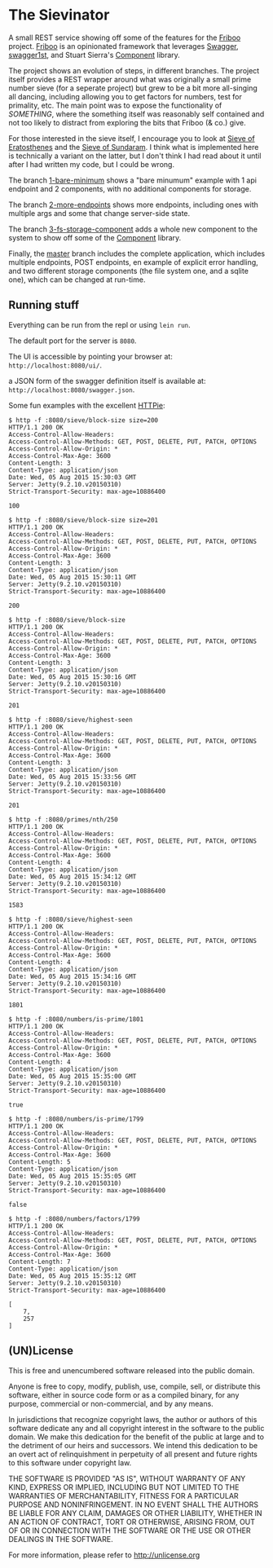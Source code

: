 # The Sievinator
A small REST service showing off some of the features for the [Friboo](https://github.com/zalando-stups/friboo) project.  [Friboo](https://github.com/zalando-stups/friboo) is an opinionated framework that leverages [Swagger](http://swagger.io/),  [swagger1st](https://github.com/sarnowski/swagger1st), and Stuart Sierra's [Component](https://github.com/stuartsierra/component) library.

The project shows an evolution of steps, in different branches.  The
project itself provides a REST wrapper around what was originally a
small prime number sieve (for a seperate project) but grew to be a bit more all-singing all
dancing, including allowing you to get factors for numbers, test for
primality, etc.  The main point was to expose the functionality of
*SOMETHING*, where the something itself was reasonably self contained
and not too likely to distract from exploring the bits that Friboo (& co.) give.

For those interested in the sieve itself, I encourage you to look at
[Sieve of Eratosthenes](https://en.wikipedia.org/wiki/Sieve_of_Eratosthenes) and the
[Sieve of Sundaram](https://en.wikipedia.org/wiki/Sieve_of_Sundaram).
I think what is implemented here is technically a variant on the
latter, but I don't think I had read about it until after I had
written my code, but I could be wrong.

The branch [1-bare-minimum](https://github.com/retnuh/sievinator/tree/1-bare-minimum) shows a "bare minumum" example with 1 api endpoint and 2 components, with no additional components for storage.

The branch [2-more-endpoints](https://github.com/retnuh/sievinator/tree/2-more-endpoints) shows more endpoints, including ones with multiple args and some that change server-side state.

The branch [3-fs-storage-component](https://github.com/retnuh/sievinator/tree/3-fs-storage-component) adds a whole new component to the system to show off some of the [Component](https://github.com/stuartsierra/component) library.

Finally, the [master](https://github.com/retnuh/sievinator) branch includes the complete application, which includes multiple endpoints, POST endpoints,  en example of explicit error handling, and two different storage components (the file system one, and a sqlite one), which can be changed at run-time.

## Running stuff
Everything can be run from the repl or using `lein run`.

The default port for the server is `8080`.

The UI is accessible by pointing your browser at:
`http://localhost:8080/ui/`.

a JSON form of the swagger definition itself is available at:
`http://localhost:8080/swagger.json`.

Some fun examples with the excellent
[HTTPie](https://github.com/jkbrzt/httpie):

```
$ http -f :8080/sieve/block-size size=200
HTTP/1.1 200 OK
Access-Control-Allow-Headers:
Access-Control-Allow-Methods: GET, POST, DELETE, PUT, PATCH, OPTIONS
Access-Control-Allow-Origin: *
Access-Control-Max-Age: 3600
Content-Length: 3
Content-Type: application/json
Date: Wed, 05 Aug 2015 15:30:03 GMT
Server: Jetty(9.2.10.v20150310)
Strict-Transport-Security: max-age=10886400

100

$ http -f :8080/sieve/block-size size=201
HTTP/1.1 200 OK
Access-Control-Allow-Headers:
Access-Control-Allow-Methods: GET, POST, DELETE, PUT, PATCH, OPTIONS
Access-Control-Allow-Origin: *
Access-Control-Max-Age: 3600
Content-Length: 3
Content-Type: application/json
Date: Wed, 05 Aug 2015 15:30:11 GMT
Server: Jetty(9.2.10.v20150310)
Strict-Transport-Security: max-age=10886400

200

$ http -f :8080/sieve/block-size 
HTTP/1.1 200 OK
Access-Control-Allow-Headers:
Access-Control-Allow-Methods: GET, POST, DELETE, PUT, PATCH, OPTIONS
Access-Control-Allow-Origin: *
Access-Control-Max-Age: 3600
Content-Length: 3
Content-Type: application/json
Date: Wed, 05 Aug 2015 15:30:16 GMT
Server: Jetty(9.2.10.v20150310)
Strict-Transport-Security: max-age=10886400

201

$ http -f :8080/sieve/highest-seen
HTTP/1.1 200 OK
Access-Control-Allow-Headers:
Access-Control-Allow-Methods: GET, POST, DELETE, PUT, PATCH, OPTIONS
Access-Control-Allow-Origin: *
Access-Control-Max-Age: 3600
Content-Length: 3
Content-Type: application/json
Date: Wed, 05 Aug 2015 15:33:56 GMT
Server: Jetty(9.2.10.v20150310)
Strict-Transport-Security: max-age=10886400

201

$ http -f :8080/primes/nth/250
HTTP/1.1 200 OK
Access-Control-Allow-Headers:
Access-Control-Allow-Methods: GET, POST, DELETE, PUT, PATCH, OPTIONS
Access-Control-Allow-Origin: *
Access-Control-Max-Age: 3600
Content-Length: 4
Content-Type: application/json
Date: Wed, 05 Aug 2015 15:34:12 GMT
Server: Jetty(9.2.10.v20150310)
Strict-Transport-Security: max-age=10886400

1583

$ http -f :8080/sieve/highest-seen
HTTP/1.1 200 OK
Access-Control-Allow-Headers:
Access-Control-Allow-Methods: GET, POST, DELETE, PUT, PATCH, OPTIONS
Access-Control-Allow-Origin: *
Access-Control-Max-Age: 3600
Content-Length: 4
Content-Type: application/json
Date: Wed, 05 Aug 2015 15:34:16 GMT
Server: Jetty(9.2.10.v20150310)
Strict-Transport-Security: max-age=10886400

1801

$ http -f :8080/numbers/is-prime/1801
HTTP/1.1 200 OK
Access-Control-Allow-Headers:
Access-Control-Allow-Methods: GET, POST, DELETE, PUT, PATCH, OPTIONS
Access-Control-Allow-Origin: *
Access-Control-Max-Age: 3600
Content-Length: 4
Content-Type: application/json
Date: Wed, 05 Aug 2015 15:35:00 GMT
Server: Jetty(9.2.10.v20150310)
Strict-Transport-Security: max-age=10886400

true

$ http -f :8080/numbers/is-prime/1799
HTTP/1.1 200 OK
Access-Control-Allow-Headers:
Access-Control-Allow-Methods: GET, POST, DELETE, PUT, PATCH, OPTIONS
Access-Control-Allow-Origin: *
Access-Control-Max-Age: 3600
Content-Length: 5
Content-Type: application/json
Date: Wed, 05 Aug 2015 15:35:05 GMT
Server: Jetty(9.2.10.v20150310)
Strict-Transport-Security: max-age=10886400

false

$ http -f :8080/numbers/factors/1799
HTTP/1.1 200 OK
Access-Control-Allow-Headers:
Access-Control-Allow-Methods: GET, POST, DELETE, PUT, PATCH, OPTIONS
Access-Control-Allow-Origin: *
Access-Control-Max-Age: 3600
Content-Length: 7
Content-Type: application/json
Date: Wed, 05 Aug 2015 15:35:12 GMT
Server: Jetty(9.2.10.v20150310)
Strict-Transport-Security: max-age=10886400

[
    7, 
    257
]

```


## (UN)License
This is free and unencumbered software released into the public domain.

Anyone is free to copy, modify, publish, use, compile, sell, or
distribute this software, either in source code form or as a compiled
binary, for any purpose, commercial or non-commercial, and by any
means.

In jurisdictions that recognize copyright laws, the author or authors
of this software dedicate any and all copyright interest in the
software to the public domain. We make this dedication for the benefit
of the public at large and to the detriment of our heirs and
successors. We intend this dedication to be an overt act of
relinquishment in perpetuity of all present and future rights to this
software under copyright law.

THE SOFTWARE IS PROVIDED "AS IS", WITHOUT WARRANTY OF ANY KIND,
EXPRESS OR IMPLIED, INCLUDING BUT NOT LIMITED TO THE WARRANTIES OF
MERCHANTABILITY, FITNESS FOR A PARTICULAR PURPOSE AND NONINFRINGEMENT.
IN NO EVENT SHALL THE AUTHORS BE LIABLE FOR ANY CLAIM, DAMAGES OR
OTHER LIABILITY, WHETHER IN AN ACTION OF CONTRACT, TORT OR OTHERWISE,
ARISING FROM, OUT OF OR IN CONNECTION WITH THE SOFTWARE OR THE USE OR
OTHER DEALINGS IN THE SOFTWARE.

For more information, please refer to <http://unlicense.org>

